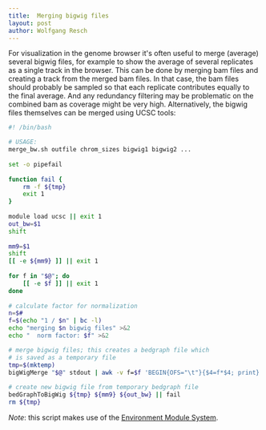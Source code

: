 ```yaml
---
title:  Merging bigwig files
layout: post
author: Wolfgang Resch
---
```


For visualization in the genome browser it's often useful to merge
(average) several bigwig files, for example to show the average of
several replicates as a single track in the browser.  This can be done
by merging bam files and creating a track from the merged bam files.
In that case, the bam files should probably be sampled so that each
replicate contributes equally to the final average.  And any
redundancy filtering may be problematic on the combined bam as
coverage might be very high.  Alternatively, the bigwig files
themselves can be merged using UCSC tools:

```bash
#! /bin/bash 

# USAGE:
merge_bw.sh outfile chrom_sizes bigwig1 bigwig2 ...
 
set -o pipefail
 
function fail {
    rm -f ${tmp}
    exit 1
}
 
module load ucsc || exit 1
out_bw=$1
shift
 
mm9=$1
shift
[[ -e ${mm9} ]] || exit 1
 
for f in "$@"; do
    [[ -e $f ]] || exit 1
done
 
# calculate factor for normalization
n=$#
f=$(echo "1 / $n" | bc -l)
echo "merging $n bigwig files" >&2
echo "  norm factor: $f" >&2

# merge bigwig files; this creates a bedgraph file which
# is saved as a temporary file
tmp=$(mktemp)
bigWigMerge "$@" stdout | awk -v f=$f 'BEGIN{OFS="\t"}{$4=f*$4; print}' > ${tmp} || fail
 
# create new bigwig file from temporary bedgraph file
bedGraphToBigWig ${tmp} ${mm9} ${out_bw} || fail
rm ${tmp}
```

*Note*: this script makes use of the [Environment Module System](http://modules.sourceforge.net/).
